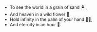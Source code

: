 - To see the world in a grain of sand 🏝️,  
- And heaven in a wild flower 🌸,  
- Hold infinity in the palm of your hand 👋👋,  
- And eternity in an hour 🔮.
